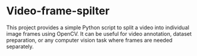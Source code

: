 # Video-frame-spilter
This project provides a simple Python script to split a video into individual image frames using OpenCV. It can be useful for video annotation, dataset preparation, or any computer vision task where frames are needed separately.

